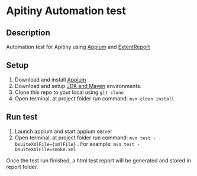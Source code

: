 # Apitiny Automation test

## Description
Automation test for Apitiny using [Appium](http://appium.io/) and [ExtentReport](http://extentreports.com/)

## Setup
1. Download and install [Appium](https://github.com/appium/appium-desktop/releases)
2. Download and setup [JDK and Maven](https://www.tutorialspoint.com/maven/maven_environment_setup.htm) environments.
3. Clone this repo to your local using `git clone`
4. Open terminal, at project folder run command: `mvn clean install`

## Run test
1. Launch appium and start appium server
2. Open terminal, at project folder run command: `mvn test -DsuiteXmlFile={xmlFile}` . For example: `mvn test -DsuiteXmlFile=smoke.xml`

Once the test run finished, a html test report will be generated and stored in report folder.